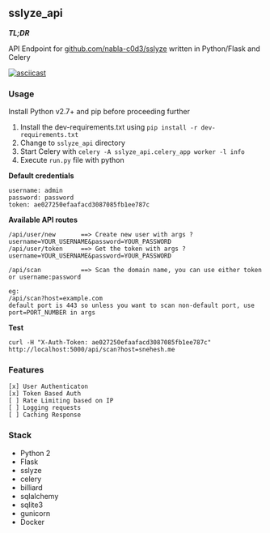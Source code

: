 ## sslyze_api

_**TL;DR**_

API Endpoint for [github.com/nabla-c0d3/sslyze](https://github.com/nabla-c0d3/sslyze) written in Python/Flask and Celery

[![asciicast](https://asciinema.org/a/03z2qxo5yaqe9283nqwil12jx.png)](https://asciinema.org/a/03z2qxo5yaqe9283nqwil12jx)


### Usage

Install Python v2.7+ and pip before proceeding further

1. Install the dev-requirements.txt using `pip install -r dev-requirements.txt`
2. Change to `sslyze_api` directory
3. Start Celery with `celery -A sslyze_api.celery_app worker -l info`
4. Execute `run.py` file with python

**Default credentials**

    username: admin
    password: password
    token: ae027250efaafacd3087085fb1ee787c
  
  
**Available API routes**

    /api/user/new       ==> Create new user with args ?username=YOUR_USERNAME&password=YOUR_PASSWORD
    /api/user/token     ==> Get the token with args ?username=YOUR_USERNAME&password=YOUR_PASSWORD

    /api/scan           ==> Scan the domain name, you can use either token or username:password 

    eg:  
    /api/scan?host=example.com
    default port is 443 so unless you want to scan non-default port, use port=PORT_NUMBER in args


**Test**

    curl -H "X-Auth-Token: ae027250efaafacd3087085fb1ee787c" http://localhost:5000/api/scan?host=snehesh.me


### Features

    [x] User Authenticaton
    [x] Token Based Auth
    [ ] Rate Limiting based on IP
    [ ] Logging requests
    [ ] Caching Response


### Stack
- Python 2
- Flask
- sslyze
- celery
- billiard
- sqlalchemy
- sqlite3
- gunicorn
- Docker
